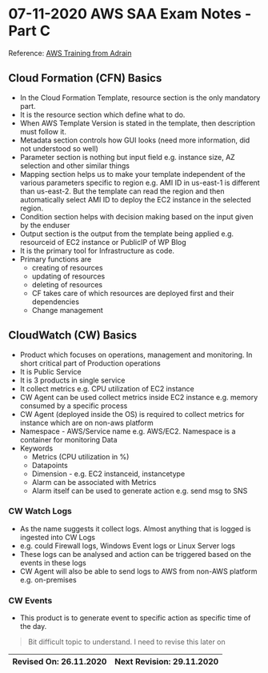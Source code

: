 # 07-11-2020 AWS SAA Exam Notes -Part C

Reference: [AWS Training from Adrain](https://learn.cantrill.io/)

## Cloud Formation (CFN) Basics

* In the Cloud Formation Template, resource section is the only mandatory part.
* It is the resource section which define what to do.
* When AWS Template Version is stated in the template, then description must follow it.
* Metadata section controls how GUI looks (need more information, did not understood so well)
* Parameter section is nothing but input field e.g. instance size, AZ selection and other similar things
* Mapping section helps us to make your template independent of the various parameters specific to region e.g. AMI ID in us-east-1 is different than us-east-2. But the template can read the region and then automatically select AMI ID to deploy the EC2 instance in the selected region.
* Condition section helps with decision making based on the input given by the enduser
* Output section is the output from the template being applied e.g. resourceid of EC2 instance or PublicIP of WP Blog
* It is the primary tool for Infrastructure as code.
* Primary functions are
  * creating of resources
  * updating of resources
  * deleting of resources
  * CF takes care of which resources are deployed first and their dependencies
  * Change management

## CloudWatch (CW) Basics

* Product which focuses on operations, management and monitoring. In short critical part of Production operations
* It is Public Service
* It is 3 products in single service
* It collect metrics e.g. CPU utilization of EC2 instance
* CW Agent can be used collect metrics inside EC2 instance e.g. memory consumed by a specific process
* CW Agent (deployed inside the OS) is required to collect metrics for instance which are on non-aws platform
* Namespace - AWS/Service name e.g. AWS/EC2. Namespace is a container for monitoring Data
* Keywords
  * Metrics (CPU utilization in %)
  * Datapoints
  * Dimension - e.g. EC2 instanceid, instancetype
  * Alarm can be associated with Metrics
  * Alarm itself can be used to generate action e.g. send msg to SNS

### CW Watch Logs

* As the name suggests it collect logs. Almost anything that is logged is ingested into CW Logs
* e.g. could Firewall logs, Windows Event logs or Linux Server logs
* These logs can be analysed and action can be triggered based on the events in these logs
* CW Agent will also be able to send logs to AWS from non-AWS platform e.g. on-premises

### CW Events

* This product is to generate event to specific action as specific time of the day.

> Bit difficult topic to understand. I need to revise this later on

Revised On: 26.11.2020 | Next Revision: 29.11.2020
-----------------------| -------------------------
